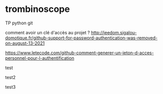 # trombinoscope
TP python git


comment avoir un clé d'accès au projet ?
http://jeedom.sigalou-domotique.fr/github-support-for-password-authentication-was-removed-on-august-13-2021


https://www.letecode.com/github-comment-generer-un-jeton-d-acces-personnel-pour-l-authentification


test

test2

test3

